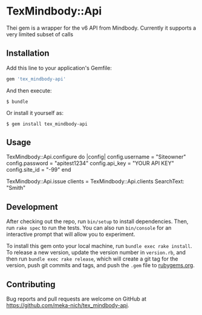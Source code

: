 # TexMindbody::Api

Thei gem is a wrapper for the v6 API from Mindbody. Currently it supports a very limited subset of calls

## Installation

Add this line to your application's Gemfile:

```ruby
gem 'tex_mindbody-api'
```

And then execute:

    $ bundle

Or install it yourself as:

    $ gem install tex_mindbody-api

## Usage

TexMindbody::Api.configure do |config|
  config.username = "Siteowner"
  config.password = "apitest1234"
  config.api_key = "YOUR API KEY"
  config.site_id = "-99"
end

TexMindbody::Api.issue
clients = TexMindbody::Api.clients SearchText: "Smith"

## Development

After checking out the repo, run `bin/setup` to install dependencies. Then, run `rake spec` to run the tests. You can also run `bin/console` for an interactive prompt that will allow you to experiment.

To install this gem onto your local machine, run `bundle exec rake install`. To release a new version, update the version number in `version.rb`, and then run `bundle exec rake release`, which will create a git tag for the version, push git commits and tags, and push the `.gem` file to [rubygems.org](https://rubygems.org).

## Contributing

Bug reports and pull requests are welcome on GitHub at https://github.com/meka-nich/tex_mindbody-api.

